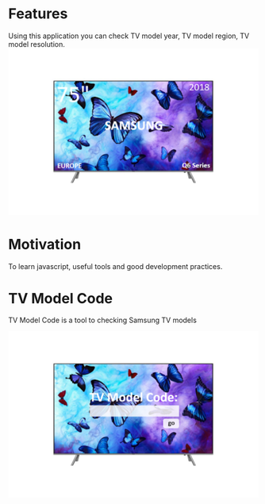 # Features
Using this application you can check TV model year, TV model region, TV model resolution.
![Application's logo](img/ink_features.png)

# Motivation
To learn javascript, useful tools and good development practices.

# TV Model Code
TV Model Code is a tool to checking Samsung TV models

![Application's logo](img/ink.png)